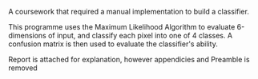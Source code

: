 A coursework that required a manual implementation to build a classifier.

This programme uses the Maximum Likelihood Algorithm to evaluate 6-dimensions of input, and classify each pixel into one of 4 classes. A confusion matrix is then used to evaluate the classifier's ability.

Report is attached for explanation, however appendicies and Preamble is removed
